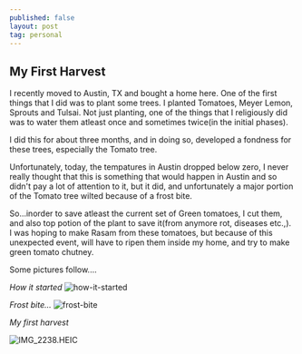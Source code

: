 ```yaml
---
published: false
layout: post
tag: personal
---
```

## My First Harvest

I recently moved to Austin, TX and bought a home here. One of the first things that I did was to plant some trees. I planted Tomatoes, Meyer Lemon, Sprouts and Tulsai. Not just planting, one of the things that I religiously did was to water them atleast once and sometimes twice(in the initial phases). 

I did this for about three months, and in doing so, developed a fondness for these trees, especially the Tomato tree. 

Unfortunately, today, the tempatures in Austin dropped below zero, I never really thought that this is something that would happen in Austin and so didn't pay a lot of attention to it, but it did, and unfortunately a major portion of the Tomato tree wilted because of a frost bite. 

So...inorder to save atleast the current set of Green tomatoes, I cut them, and also top potion of the plant to save it(from anymore rot, diseases etc.,). I was hoping to make Rasam from these tomatoes, but because of this unexpected event, will have to ripen them inside my home, and try to make green tomato chutney. 

Some pictures follow....

_How it started_
![how-it-started]({{site.baseurl}}/_posts/IMG_B730CE107952-1.jpeg)

_Frost bite..._
![frost-bite]({{site.baseurl}}/_posts/62854250730__F1686500-AA47-406F-B117-0954285131E0.HEIC)

_My first harvest_

![IMG_2238.HEIC]({{site.baseurl}}/_posts/IMG_2238.HEIC)
